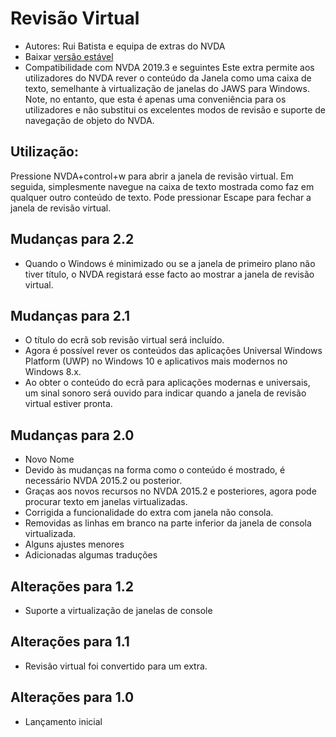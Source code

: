 # Revisão Virtual #

* Autores: Rui Batista e equipa de extras do NVDA
* Baixar [versão estável][1]
* Compatibilidade com NVDA 2019.3  e seguintes
Este extra permite aos utilizadores do NVDA rever o conteúdo da Janela como
uma caixa de texto, semelhante à virtualização de janelas do JAWS para
Windows. Note, no entanto, que esta é apenas uma conveniência para os
utilizadores e não substitui os excelentes modos de revisão e suporte de
navegação de objeto do NVDA.

## Utilização: ##

Pressione NVDA+control+w para abrir a janela de revisão virtual. Em seguida,
simplesmente navegue na caixa de texto mostrada como faz em qualquer outro
conteúdo de texto. Pode pressionar Escape para fechar a janela de revisão
virtual.

## Mudanças para 2.2

* Quando o Windows é minimizado ou se a janela de primeiro plano não tiver
  título, o NVDA registará esse facto ao mostrar a janela de revisão
  virtual.

## Mudanças para 2.1

* O título do ecrã sob revisão virtual será incluído.
* Agora é possível rever os conteúdos das aplicações Universal Windows
  Platform (UWP) no Windows 10 e aplicativos mais modernos no Windows 8.x.
* Ao obter o conteúdo do ecrã para aplicações modernas e universais, um
  sinal sonoro será ouvido para indicar quando a janela de revisão virtual
  estiver pronta.

## Mudanças para 2.0

* Novo Nome
* Devido às mudanças na forma como o conteúdo é mostrado, é necessário NVDA
  2015.2 ou posterior.
* Graças aos novos recursos no NVDA 2015.2 e posteriores, agora pode
  procurar texto em janelas virtualizadas.
* Corrigida a funcionalidade do extra com janela não consola.
* Removidas as linhas em branco na parte inferior da janela de consola
  virtualizada.
* Alguns ajustes menores
* Adicionadas algumas traduções

## Alterações para 1.2

* Suporte a virtualização de janelas de console

## Alterações para 1.1

* Revisão virtual foi convertido para um extra.

## Alterações para 1.0

* Lançamento inicial

[1]: https://github.com/ruifontes/virtualReview/releases/download/2023.03/virtualRevision-2023.03.nvda-addon
